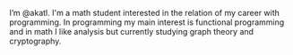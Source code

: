I’m @akatl. I'm a math student interested in the relation of my career with programming. 
In programming my main interest is functional programming and in math I like analysis but currently studying graph theory and cryptography.  
<!---
akatl/akatl is a ✨ special ✨ repository because its `README.md` (this file) appears on your GitHub profile.
You can click the Preview link to take a look at your changes.
--->
